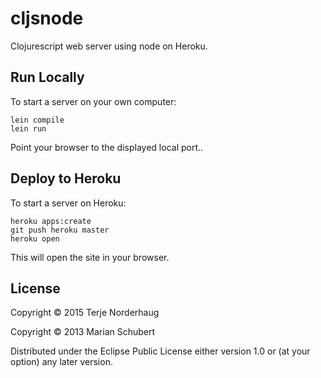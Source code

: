 # cljsnode

Clojurescript web server using node on Heroku.

## Run Locally

To start a server on your own computer:

    lein compile
    lein run

Point your browser to the displayed local port..

## Deploy to Heroku

To start a server on Heroku:

    heroku apps:create
    git push heroku master
    heroku open

This will open the site in your browser.

## License

Copyright © 2015 Terje Norderhaug

Copyright © 2013 Marian Schubert

Distributed under the Eclipse Public License either version 1.0 or (at
your option) any later version.
